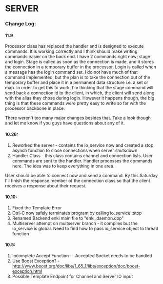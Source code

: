 # SERVER

### Change Log:

#### 11.9
Processor class has replaced the handler and is designed to execute commands. It is working correctly and I think should make writing commands easier on the back end. I have 2 commands right now; stage and login. Stage is called as soon as the connection is made, and it stores the connection in a temporary buffer in the processor. Login is called when a message has the login command set. I do not have much of that command implemented, but the plan is to take the connection out of the temporary buffer and place it in a permanent data structure i.e. a set or map. In order to get this to work, I'm thinking that the stage command will send back a connection id to the client, in which, the client will send along with the alias they chose during login. However it happens though, the big thing is that these commands were pretty easy to write so far with the processor backbone in place.

There weren't too many major changes besides that. Take a look though and let me know if you guys have questions about any of it.

#### 10.26:
1. Reworked the server - contains the io_service now and created a stop asynch function to close connections when server shutsdown
2. Handler Class - this class contains channel and connection lists. User commands are sent to the handler. Handler processes the commands
here. The idea was to keep everything in one area.

User should be able to connect now and send a command. By this Saturday I'll finish the response member of the connection class so that the client receives a response about their request.


#### 10.10:
1. Fixed the Template Error
2. Ctrl-C now safely terminates program by calling io_service::stop
3. Renamed Backend enki main file to "enki_daemon.cpp"
4. Multiserver attempt on multserver branch - it compiles but the io_service is global. Need to find how to pass io_service object to thread function

#### 10.5:
1. Incomplete Accept Function -- Accepted Socket needs to be handled
2. Use Boost Exception? - http://www.boost.org/doc/libs/1_65_1/libs/exception/doc/boost-exception.html
3. Possible Template Endpoint for Channel and Server IO input
